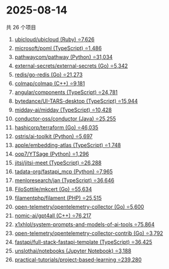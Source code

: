 # 2025-08-14

共 26 个项目

<!-- BEGIN GITHUB -->
<!-- 最后更新时间 2025-08-14 23:10:09 +0800 -->
1. [ubicloud/ubicloud (Ruby) ⭐7,626](https://github.com/ubicloud/ubicloud)
1. [microsoft/poml (TypeScript) ⭐1,486](https://github.com/microsoft/poml)
1. [pathwaycom/pathway (Python) ⭐31,034](https://github.com/pathwaycom/pathway)
1. [external-secrets/external-secrets (Go) ⭐5,342](https://github.com/external-secrets/external-secrets)
1. [redis/go-redis (Go) ⭐21,273](https://github.com/redis/go-redis)
1. [colmap/colmap (C++) ⭐9,181](https://github.com/colmap/colmap)
1. [angular/components (TypeScript) ⭐24,781](https://github.com/angular/components)
1. [bytedance/UI-TARS-desktop (TypeScript) ⭐15,944](https://github.com/bytedance/UI-TARS-desktop)
1. [midday-ai/midday (TypeScript) ⭐10,428](https://github.com/midday-ai/midday)
1. [conductor-oss/conductor (Java) ⭐25,255](https://github.com/conductor-oss/conductor)
1. [hashicorp/terraform (Go) ⭐46,035](https://github.com/hashicorp/terraform)
1. [ostris/ai-toolkit (Python) ⭐5,697](https://github.com/ostris/ai-toolkit)
1. [apple/embedding-atlas (TypeScript) ⭐1,748](https://github.com/apple/embedding-atlas)
1. [oop7/YTSage (Python) ⭐1,296](https://github.com/oop7/YTSage)
1. [jitsi/jitsi-meet (TypeScript) ⭐26,288](https://github.com/jitsi/jitsi-meet)
1. [tadata-org/fastapi_mcp (Python) ⭐7,965](https://github.com/tadata-org/fastapi_mcp)
1. [menloresearch/jan (TypeScript) ⭐36,646](https://github.com/menloresearch/jan)
1. [FiloSottile/mkcert (Go) ⭐55,634](https://github.com/FiloSottile/mkcert)
1. [filamentphp/filament (PHP) ⭐25,515](https://github.com/filamentphp/filament)
1. [open-telemetry/opentelemetry-collector (Go) ⭐5,600](https://github.com/open-telemetry/opentelemetry-collector)
1. [nomic-ai/gpt4all (C++) ⭐76,217](https://github.com/nomic-ai/gpt4all)
1. [x1xhlol/system-prompts-and-models-of-ai-tools ⭐75,864](https://github.com/x1xhlol/system-prompts-and-models-of-ai-tools)
1. [open-telemetry/opentelemetry-collector-contrib (Go) ⭐3,792](https://github.com/open-telemetry/opentelemetry-collector-contrib)
1. [fastapi/full-stack-fastapi-template (TypeScript) ⭐36,425](https://github.com/fastapi/full-stack-fastapi-template)
1. [unslothai/notebooks (Jupyter Notebook) ⭐3,188](https://github.com/unslothai/notebooks)
1. [practical-tutorials/project-based-learning ⭐239,280](https://github.com/practical-tutorials/project-based-learning)
<!-- END GITHUB -->